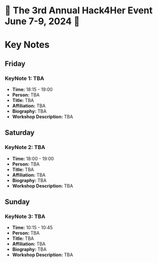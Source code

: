 # 🌟 The 3rd Annual Hack4Her Event June 7-9, 2024 🌟

# Key Notes

## Friday
### KeyNote 1: TBA
- **Time:** 18:15 - 19:00
- **Person:** TBA
- **Title:** TBA
- **Affiliation:** TBA
- **Biography:** TBA
- **Workshop Description:** TBA

## Saturday
### KeyNote 2: TBA
- **Time:** 18:00 - 19:00
- **Person:** TBA
- **Title:** TBA
- **Affiliation:** TBA
- **Biography:** TBA
- **Workshop Description:** TBA

## Sunday
### KeyNote 3: TBA
- **Time:** 10:15 - 10:45
- **Person:** TBA
- **Title:** TBA
- **Affiliation:** TBA
- **Biography:** TBA
- **Workshop Description:** TBA



